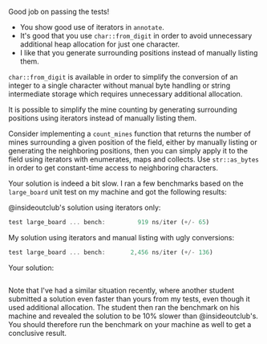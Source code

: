 Good job on passing the tests!

 * You show good use of iterators in `annotate`.
 * It's good that you use `char::from_digit` in order to avoid unnecessary
   additional heap allocation for just one character.
 * I like that you generate surrounding positions instead of manually listing
   them.

`char::from_digit` is available in order to simplify the conversion of an
integer to a single character without manual byte handling or string
intermediate storage which requires unnecessary additional allocation.

It is possible to simplify the mine counting by generating surrounding
positions using iterators instead of manually listing them.

Consider implementing a `count_mines` function that returns the number of mines
surrounding a given position of the field, either by manually listing or
generating the neighboring positions, then you can simply apply it to the field
using iterators with enumerates, maps and collects. Use `str::as_bytes` in
order to get constant-time access to neighboring characters.

Your solution is indeed a bit slow. I ran a few benchmarks based on the
`large_board` unit test on my machine and got the following results:

@insideoutclub's solution using iterators only:

```rust
test large_board ... bench:         919 ns/iter (+/- 65)
```

My solution using iterators and manual listing with ugly conversions:

```rust
test large_board ... bench:       2,456 ns/iter (+/- 136)
```

Your solution:

```rust

```

Note that I've had a similar situation recently, where another student
submitted a solution even faster than yours from my tests, even though it used
additional allocation. The student then ran the benchmark on his machine and
revealed the solution to be 10% slower than @insideoutclub's. You should
therefore run the benchmark on your machine as well to get a conclusive result.
